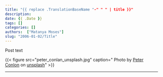 ```yaml
---
title: "{{ replace .TranslationBaseName "-" " " | title }}"
description:
date: {{ .Date }}
tags: []
categories: []
authors:  ["Matanya Moses"]
slug: "2006-01-02/Title"
---
```


Post text<!--more-->

{{< figure src="peter_conlan_unsplash.jpg" caption=" Photo by [Peter Conlon](https://unsplash.com/@peterconlan) on [unsplash](https://unsplash.com)" >}}


---
